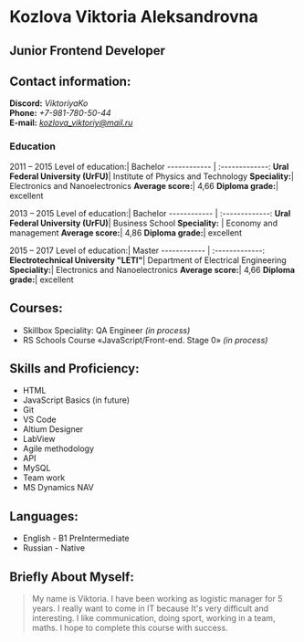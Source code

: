 # Kozlova Viktoria Aleksandrovna
## Junior Frontend Developer

## Contact information:
**Discord:** *ViktoriyaKo*      
**Phone:** *+7-981-780-50-44*  
**E-mail:** *kozlova_viktoriy@mail.ru*      


### Education

2011 – 2015 
Level of education:| Bachelor
------------ | :-------------:
**Ural Federal University (UrFU)**| Institute of Physics and Technology
**Speciality:**| Electronics and Nanoelectronics
**Average score:**| 4,66
**Diploma grade:**| excellent 

2013 – 2015 
Level of education:| Bachelor
------------ | :-------------:
**Ural Federal University (UrFU)**| Business School
**Speciality:** | Economy and management
**Average score:**| 4,86
**Diploma grade:**| excellent 

2015 – 2017 
Level of education:| Master
------------ | :-------------:
**Electrotechnical University "LETI"**| Department of Electrical Engineering
**Speciality:**| Electronics and Nanoelectronics
**Average score:**| 4,66
**Diploma grade:**| excellent 

## Courses:
* Skillbox
Speciality: QA Engineer *(in process)*  
* RS Schools Course «JavaScript/Front-end. Stage 0» *(in process)*

## Skills and Proficiency:
* HTML
* JavaScript Basics (in future)
* Git
* VS Code
* Altium Designer
* LabView
* Agile methodology
* API
* MySQL
* Team work
* MS Dynamics NAV

## Languages: 
* English - B1 PreIntermediate
* Russian - Native

## Briefly About Myself:
> My name is Viktoria. I have been working as logistic manager for 5 years. I really want to come in IT because It's very difficult and interesting. I like communication, doing sport, working in a team, maths. I hope to complete this course with success.   
